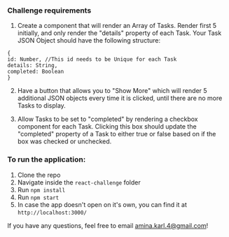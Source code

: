 ### Challenge requirements

1. Create a component that will render an Array of Tasks. Render first 5 initially, and only render the "details" property of each Task.  Your Task JSON Object should have the following structure:
 ```
 {
 id: Number, //This id needs to be Unique for each Task
 details: String,
 completed: Boolean
 }
 ```
 
2. Have a button that allows you to "Show More" which will render 5 additional JSON objects every time it is clicked, until there are no more Tasks to display.
 
3. Allow Tasks to be set to "completed" by rendering a checkbox component for each Task. Clicking this box should update the "completed" property of a Task to either true or false based on if the box was checked or unchecked.

### To run the application:
1. Clone the repo
1. Navigate inside the `react-challenge` folder
1. Run `npm install`
1. Run `npm start`
1. In case the app doesn't open on it's own, you can find it at `http://localhost:3000/`


If you have any questions, feel free to email amina.karl.4@gmail.com!
